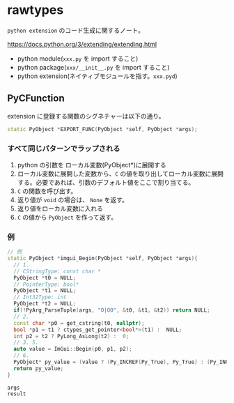 # rawtypes

`python extension` のコード生成に関するノート。

<https://docs.python.org/3/extending/extending.html>

* python module(`xxx.py` を import すること)
* python package(`xxx/__init__.py` を import すること)
* python extension(ネイティブモジュールを指す。`xxx.pyd`)


## PyCFunction

extension に登録する関数のシグネチャーは以下の通り。

```c++
static PyObject *EXPORT_FUNC(PyObject *self, PyObject *args);
```

### すべて同じパターンでラップされる

1. python の引数を ローカル変数(PyObject*)に展開する
2. ローカル変数に展開した変数から、`C` の値を取り出してローカル変数に展開する。必要であれば、引数のデフォルト値をここで割り当てる。
3. `C` の関数を呼び出す。
4. 返り値が `void` の場合は、 `None` を返す。
5. 返り値をローカル変数に入れる
6. `C` の値から `PyObject` を作って返す。

### 例

```c++
// 例
static PyObject *imgui_Begin(PyObject *self, PyObject *args){
  // 1.
  // CStringType: const char *
  PyObject *t0 = NULL;
  // PointerType: bool*
  PyObject *t1 = NULL;
  // Int32Type: int
  PyObject *t2 = NULL;
  if(!PyArg_ParseTuple(args, "O|OO", &t0, &t1, &t2)) return NULL;
  // 2.
  const char *p0 = get_cstring(t0, nullptr);
  bool *p1 = t1 ? ctypes_get_pointer<bool*>(t1) :  NULL;
  int p2 = t2 ? PyLong_AsLong(t2) :  0;
  // 3. 5.
  auto value = ImGui::Begin(p0, p1, p2);
  // 6.
  PyObject* py_value = (value ? (Py_INCREF(Py_True), Py_True) : (Py_INCREF(Py_False), Py_False));
  return py_value;
}
```

```{toctree}
args
result
```
